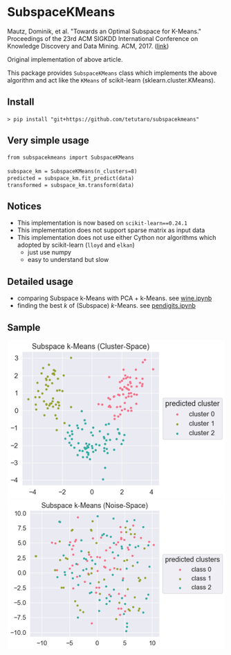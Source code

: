 SubspaceKMeans
==============

Mautz, Dominik, et al. "Towards an Optimal Subspace for K-Means." Proceedings of the 23rd ACM SIGKDD International Conference on Knowledge Discovery and Data Mining. ACM, 2017. ([link](https://dl.acm.org/doi/10.1145/3097983.3097989))

Original implementation of above article.

This package provides `SubspaceKMeans` class which implements the above algorithm and act like the `KMeans` of scikit-learn (sklearn.cluster.KMeans).

## Install

`> pip install "git+https://github.com/tetutaro/subspacekmeans"`

## Very simple usage

```
from subspacekmeans import SubspaceKMeans

subspace_km = SubspaceKMeans(n_clusters=8)
predicted = subspace_km.fit_predict(data)
transformed = subspace_km.transform(data)
```

## Notices

- This implementation is now based on `scikit-learn==0.24.1`
- This implementation does not support sparse matrix as input data
- This implementation does not use either Cython nor algorithms which adopted by scikit-learn (`lloyd` and `elkan`)
    - just use numpy
    - easy to understand but slow

## Detailed usage

- comparing Subspace k-Means with PCA + k-Means. see [wine.ipynb](ipynb/wine.ipynb)
- finding the best $k$ of (Subspace) $k$-Means. see [pendigits.ipynb](ipynb/pendigits.ipynb)

## Sample

![](cluster_space.png)
![](noise_space.png)
